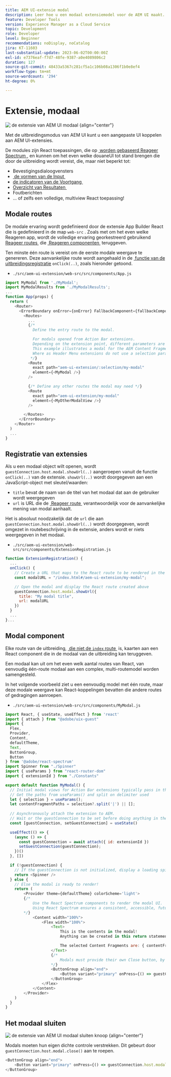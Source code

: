 ```yaml
---
title: AEM UI-extensie modal
description: Leer hoe u een modaal extensiemodel voor de AEM UI maakt.
feature: Developer Tools
version: Experience Manager as a Cloud Service
topic: Development
role: Developer
level: Beginner
recommendations: noDisplay, noCatalog
jira: KT-11603
last-substantial-update: 2023-06-02T00:00:00Z
exl-id: e7376eaf-f7d7-48fe-9387-a0e4089806c2
duration: 127
source-git-commit: 48433a5367c281cf5a1c106b08a1306f1b0e8ef4
workflow-type: tm+mt
source-wordcount: '294'
ht-degree: 0%

---
```


# Extensie, modaal

![&#x200B; de extensie van AEM UI modaal &#x200B;](./assets/modal/modal.png){align="center"}

Met de uitbreidingsmodus van AEM UI kunt u een aangepaste UI koppelen aan AEM UI-extensies.

De modules zijn React toepassingen, die op [&#x200B; worden gebaseerd Reageer Spectrum &#x200B;](https://react-spectrum.adobe.com/react-spectrum/), en kunnen om het even welke douaneUI tot stand brengen die door de uitbreiding wordt vereist, die, maar niet beperkt tot:

+ Bevestigingsdialoogvensters
+ [&#x200B; de vormen van de Input &#x200B;](https://react-spectrum.adobe.com/react-spectrum/#forms)
+ [&#x200B; de indicatoren van de Voortgang &#x200B;](https://react-spectrum.adobe.com/react-spectrum/#status)
+ [&#x200B; Overzicht van Resultaten &#x200B;](https://react-spectrum.adobe.com/react-spectrum/#collections)
+ Foutberichten
+ ... of zelfs een volledige, multiview React toepassing!

## Modale routes

De modale ervaring wordt gedefinieerd door de extensie App Builder React die is gedefinieerd in de map `web-src` . Zoals met om het even welke Reageren app, wordt de volledige ervaring georkestreerd gebruikend [&#x200B; Reageer routes &#x200B;](https://reactrouter.com/en/main/components/routes) die [&#x200B; Reageren componenten &#x200B;](https://reactjs.org/docs/components-and-props.html) teruggeven.

Ten minste één route is vereist om de eerste modale weergave te genereren. Deze aanvankelijke route wordt aangehaald in de [&#x200B; functie van de uitbreidingsregistratie &#x200B;](#extension-registration) `onClick(..)`, zoals hieronder getoond.


+ `./src/aem-ui-extension/web-src/src/components/App.js`

```javascript
import MyModal from './MyModal';
import MyModalResults from './MyModalResults';
...
function App(props) {
  return (
    <Router>
      <ErrorBoundary onError={onError} FallbackComponent={fallbackComponent}>
        <Routes>
          ...         
          {/* 
            Define the entry route to the modal.

            For modals opened from Action Bar extensions.
            Depending on the extension point, different parameters are passed to the modal.
            This example illustrates a modal for the AEM Content Fragment Console (list view), where typically a :selection parameter is used to pass in the list of selected Content Fragments.
            Where as Header Menu extensions do not use a selection parameter.
           */}
          <Route
            exact path="aem-ui-extension/:selection/my-modal"
            element={<MyModal />}
          />                    

          {/* Define any other routes the modal may need */}
          <Route
            exact path="aem-ui-extension/my-modal"
            element={<MyOtherModalView />}
          />                    

        </Routes>
      </ErrorBoundary>
    </Router>
  )
  ...
}
```

## Registratie van extensies

Als u een modaal object wilt openen, wordt `guestConnection.host.modal.showUrl(..)` aangeroepen vanuit de functie `onClick(..)` van de extensie. `showUrl(..)` wordt doorgegeven aan een JavaScript-object met sleutel/waarden:

+ `title` bevat de naam van de titel van het modaal dat aan de gebruiker wordt weergegeven
+ `url` is URL die de [&#x200B; Reageer route &#x200B;](#modal-routes) verantwoordelijk voor de aanvankelijke mening van modal aanhaalt.

Het is absoluut noodzakelijk dat de `url` die aan `guestConnection.host.modal.showUrl(..)` wordt doorgegeven, wordt omgezet in routebeschrijving in de extensie, anders wordt er niets weergegeven in het modaal.

+ `./src/aem-ui-extension/web-src/src/components/ExtensionRegistration.js`

```javascript
function ExtensionRegistration() {
  ...
  onClick() {
    // Create a URL that maps to the React route to be rendered in the modal
    const modalURL = "/index.html#/aem-ui-extension/my-modal";

    // Open the modal and display the React route created above
    guestConnection.host.modal.showUrl({
      title: "My modal title",
      url: modalURL
    })     
  }
  ...     
}...
```

## Modal component

Elke route van de uitbreiding, [&#x200B; die niet de `index` route &#x200B;](./extension-registration.md#app-routes) is, kaarten aan een React component die in de modaal van de uitbreiding kan teruggeven.

Een modaal kan uit om het even welk aantal routes van React, van eenvoudig één-route modaal aan een complex, multi-routemodel worden samengesteld.

In het volgende voorbeeld ziet u een eenvoudig model met één route, maar deze modale weergave kan React-koppelingen bevatten die andere routes of gedragingen aanroepen.

+ `./src/aem-ui-extension/web-src/src/components/MyModal.js`

```javascript
import React, { useState, useEffect } from 'react'
import { attach } from "@adobe/uix-guest"
import {
  Flex,
  Provider,
  Content,
  defaultTheme,
  Text,
  ButtonGroup,
  Button
} from '@adobe/react-spectrum'
import Spinner from "./Spinner"
import { useParams } from "react-router-dom"
import { extensionId } from "./Constants"

export default function MyModal() {
  // Initial modal views for Action Bar extensions typically pass in the list of selected Content Fragment Paths from ExtensionRegistration.js
  // Get the paths from useParams() and split on delimiter used
  let { selection } = useParams();
  let contentFragmentPaths = selection?.split('|') || [];
  
  // Asynchronously attach the extension to AEM. 
  // Wait or the guestConnection to be set before doing anything in the modal.
  const [guestConnection, setGuestConnection] = useState()

  useEffect(() => {
    (async () => {
      const guestConnection = await attach({ id: extensionId })
      setGuestConnection(guestConnection);
    })()
  }, [])

  if (!guestConnection) {
    // If the guestConnection is not initialized, display a loading spinner
    return <Spinner />
  } else {
    // Else the modal is ready to render!
    return (
        <Provider theme={defaultTheme} colorScheme='light'>
        {/* 
            Use the React Spectrum components to render the modal UI.
            Using React Spectrum ensures a consistent, accessible, future-proof look-and-feel and speeds up development.
        */}
            <Content width="100%">
                <Flex width="100%">
                    <Text>
                        This is the contents in the modal! 
                        Anything can be created in this return statement!

                        The selected Content Fragments are: { contentFragmentPaths.join(', ') }
                    </Text>                    
                    {/*
                        Modals must provide their own Close button, by calling: guestConnection.host.modal.close()
                    */}
                    <ButtonGroup align="end">
                        <Button variant="primary" onPress={() => guestConnection.host.modal.close()}>Close</Button>
                    </ButtonGroup>
                </Flex>
            </Content>
        </Provider>
    )
  }
}
```

## Het modaal sluiten

![&#x200B; de extensie van AEM UI modaal sluiten knoop &#x200B;](./assets/modal/close.png){align="center"}

Modals moeten hun eigen dichte controle verstrekken. Dit gebeurt door `guestConnection.host.modal.close()` aan te roepen.

```javascript
<ButtonGroup align="end">
    <Button variant="primary" onPress={() => guestConnection.host.modal.close()}>Close</Button>
</ButtonGroup>
```
